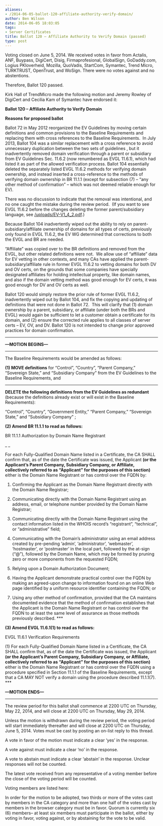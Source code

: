 ```yaml
---
aliases:
- /2014-06-05-ballot-120-affiliate-authority-verify-domain/
author: Ben Wilson
date: 2014-06-05 18:03:05
tags:
- Server Certificates
title: Ballot 120 – Affiliate Authority to Verify Domain (passed)
type: post
---
```


Voting closed on June 5, 2014. We received votes in favor from Actalis, ANF, Buypass, DigiCert, Disig, Firmaprofesional, GlobalSign, GoDaddy.com, Logius PKIoverheid, Mozilla, QuoVadis, StartCom, Symantec, Trend Micro, TURKTRUST, OpenTrust, and WoSign. There were no votes against and no abstentions.

Therefore, Ballot 120 passed.

Kirk Hall of TrendMicro made the following motion and Jeremy Rowley of DigiCert and Cecilia Kam of Symantec have endorsed it:

**Ballot 120 – Affiliate Authority to Verify Domain**

**Reasons for proposed ballot**

Ballot 72 in May 2012 reorganized the EV Guidelines by moving certain definitions and common provisions to the Baseline Requirements and replacing them with cross references to the Baseline Requirements.  In July 2013, Ballot 104 was a similar replacement with a cross reference to avoid unnecessary duplication between the two sets of guidelines , but it inadvertently removed domain verification through a parent or subsidiary from EV Guidelines Sec. 11.6.2 (now renumbered as EVGL 11.6.1), which had listed it as part of the allowed verification process. Ballot 104 essentially deleted the separately listed EVGL 11.6.2 methods for verifying domain ownership, and instead inserted a cross-reference to the methods of verifying domain ownership in BR 11.1.1 (except for subsection (7) – “any other method of confirmation” – which was not deemed reliable enough for EV).

There was no discussion to indicate that the removal was intentional, and no one caught the mistake during the review period.  (If you want to see EVGL 11.6.2 before the changes deleting the former parent/subsidiary language, see [/uploads/EV-V1_4_2.pdf][1].)

Because Ballot 104 inadvertently wiped out the ability to rely on parent-subsidiary/affiliate ownership of domains for all types of certs, previously only found in EVGL 11.6.2, the EV WG determined that corrections to both the EVGL and BR are needed.

“Affiliate” was copied over to the BR definitions and removed from the EVGL, but other related definitions were not.  We allow use of “affiliate” data for EV vetting in other contexts, and many CAs have applied the parent-subsidiary/affiliate rule in former EVGL 11.6.2 to vetting domains for both DV and OV certs, on the grounds that some companies have specially designated affiliates for holding intellectual property, like domain names, and also if the domain vetting method was good enough for EV certs, it was good enough for DV and OV certs as well.

Ballot 120 would simply restore the prior rule of former EVGL 11.6.2, inadvertently wiped out by Ballot 104, and fix the copying and updating of definitions that were not done in Ballot 72.  This will clarify that (1) domain ownership by a parent, subsidiary, or affiliate (under both the BRs and EVGL) would again be sufficient to let a customer obtain a certificate for its domain, and (2) ensure the corrected rule applies to all classes of server certs – EV, OV, and DV. Ballot 120 is not intended to change prior approved practices for domain confirmation.

****

**—MOTION BEGINS—**

****

The Baseline Requirements would be amended as follows:

**(1) MOVE definitions** for “Control”, “Country”, “Parent Company,” “Sovereign State,” and “Subsidiary Company” from the EV Guidelines to the Baseline Requirements, and

****

**DELETE the following definitions from the EV Guidelines as redundant** (because the definitions already exist or will exist in the Baseline Requirements):

“Control”, “Country”, “Government Entity,” “Parent Company,” “Sovereign State,” and “Subsidiary Company” ;

**(2) Amend BR 11.1.1 to read as follows:**

BR 11.1.1 Authorization by Domain Name Registrant

\_ \_

For each Fully-Qualified Domain Name listed in a Certificate, the CA SHALL confirm that, as of the date the Certificate was issued, the Applicant **(or the Applicant’s Parent Company, Subsidiary Company, or Affiliate, collectively referred to as “Applicant” for the purposes of this section)** either is the Domain Name Registrant or has control over the FQDN by:

1. Confirming the Applicant as the Domain Name Registrant directly with the Domain Name Registrar;

1. Communicating directly with the Domain Name Registrant using an address, email, or telephone number provided by the Domain Name Registrar;

1. Communicating directly with the Domain Name Registrant using the contact information listed in the WHOIS record’s “registrant”, “technical”, or “administrative” field;

1. Communicating with the Domain’s administrator using an email address created by pre-pending ‘admin’, ‘administrator’, ‘webmaster’, ‘hostmaster’, or ‘postmaster’ in the local part, followed by the at-sign (“@”), followed by the Domain Name, which may be formed by pruning zero or more components from the requested FQDN;

1. Relying upon a Domain Authorization Document;

1. Having the Applicant demonstrate practical control over the FQDN by making an agreed-upon change to information found on an online Web page identified by a uniform resource identifier containing the FQDN; or

1. Using any other method of confirmation, provided that the CA maintains documented evidence that the method of confirmation establishes that the Applicant is the Domain Name Registrant or has control over the FQDN to at least the same level of assurance as those methods previously described. \***

**(3) Amend EVGL 11.6.1(1) to read as follows:**

EVGL 11.6.1 Verification Requirements

(1) For each Fully-Qualified Domain Name listed in a Certificate, the CA SHALL confirm that, as of the date the Certificate was issued, the Applicant **(or the Applicant’s Parent Company, Subsidiary Company, or Affiliate, collectively referred to as “Applicant” for the purposes of this section)** either is the Domain Name Registrant or has control over the FQDN using a procedure specified in Section 11.1.1 of the Baseline Requirements, except that a CA MAY NOT verify a domain using the procedure described 11.1.1(7). \***

**—MOTION ENDS—**

****

The review period for this ballot shall commence at 2200 UTC on Thursday, May 22, 2014, and will close at 2200 UTC on Thursday, May 29, 2014.

Unless the motion is withdrawn during the review period, the voting period will start immediately thereafter and will close at 2200 UTC on Thursday, June 5, 2014. Votes must be cast by posting an on-list reply to this thread.

A vote in favor of the motion must indicate a clear ‘yes’ in the response.

A vote against must indicate a clear ‘no’ in the response.

A vote to abstain must indicate a clear ‘abstain’ in the response. Unclear responses will not be counted.

The latest vote received from any representative of a voting member before the close of the voting period will be counted.

Voting members are listed here:

In order for the motion to be adopted, two thirds or more of the votes cast by members in the CA category and more than one half of the votes cast by members in the browser category must be in favor. Quorum is currently six (6) members– at least six members must participate in the ballot, either by voting in favor, voting against, or by abstaining for the vote to be valid.

[1]: /uploads/EV-V1_4_2.pdf